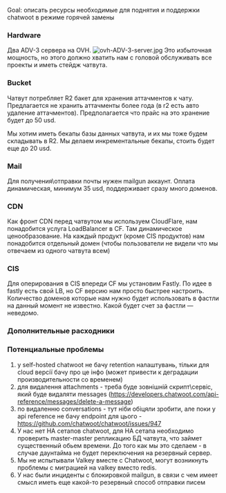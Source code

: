 Goal: описать ресурсы необходимые для поднятия и поддержки chatwoot в режиме горячей замены


### Hardware
Два ADV-3 сервера на OVH.
![ovh-ADV-3-server.jpg](./attachments/ovh-ADV-3-server.jpg)
Это избыточная мощность, но этого должно хватить нам с головой обслуживать все проекты и иметь стейдж чатвута.


### Bucket
Чатвут потребляет R2 бакет для хранения аттачментов к чату. Предлагается не хранить аттачменты более года (в r2 есть авто удаление аттачментов). Предполагается что прайс на это хранение будет до 50 usd.

Мы хотим иметь бекапы базы данных чатвута, и их мы тоже будем складывать в R2. Мы делаем инкрементальные бекапы, стоить будет еще до 20 usd.

### Mail
Для получения\отправки почты нужен mailgun аккаунт. Оплата динамическая, минимум 35 usd, поддерживает сразу много доменов.
### CDN
Как фронт CDN перед чатвутом мы используем CloudFlare, нам понадобится услуга LoadBalancer в CF. Там динамическое ценообразование. На каждый продукт (кроме CIS продуктов) нам понадобится отдельный домен (чтобы пользователи не видели что мы отвечаем из одного чатвута всем)

 ### CIS
 Для оперирования в CIS впереди CF мы установим Fastly. По идее в fastly есть свой LB, но CF версию нам просто быстрее настроить. Количество доменов которые нам нужно будет использовать в фастли на данный момент не известно.
Какой будет счет за фастли — неведомо.

### Дополнительные расходники


### Потенциальные проблемы
1) у self-hosted chatwoot не бачу retention налаштувань, тільки для cloud версії бачу про це інфо (может привести к деградации производительности со временем)
2) для видалення attachments - треба буде зовнішній скрипт\сервіс, який буде видаляти messages (https://developers.chatwoot.com/api-reference/messages/delete-a-message)
3) по видаленню conversations - тут ніби обіцяли зробити, але поки у api reference не бачу endpoint для цього - https://github.com/chatwoot/chatwoot/issues/947
4) У нас нет HA сетапов chatwoot, для HA сетапа необходимо проверить master-master репликацию БД чатвута, что займет существенный обьем времени. До того как мы это сделаем - в случае даунтайма не будет переключения на резервный сервер.
5) Мы не испытывали Valkey вместе с Chatwoot, могут возникнуть проблемы с миграцией на valkey вместо redis.
6) У нас были инциденты с блокировкой mailgun, в связи с чем имеет смысл иметь еще какой-то резервный способ отправки писем